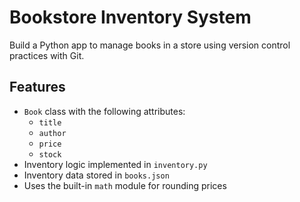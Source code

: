 # Bookstore Inventory System

Build a Python app to manage books in a store using version control practices with Git.

## Features
- `Book` class with the following attributes:
  - `title`
  - `author`
  - `price`
  - `stock`
- Inventory logic implemented in `inventory.py`
- Inventory data stored in `books.json`
- Uses the built-in `math` module for rounding prices